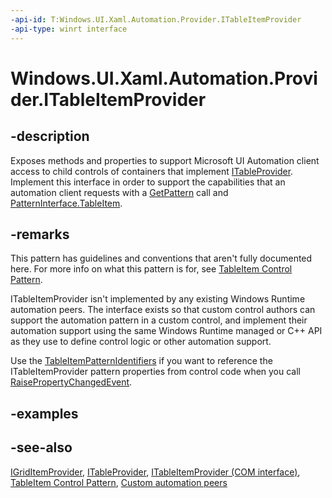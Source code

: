 ```yaml
---
-api-id: T:Windows.UI.Xaml.Automation.Provider.ITableItemProvider
-api-type: winrt interface
---
```


<!-- Interface syntax.
public interface ITableItemProvider : 
-->

# Windows.UI.Xaml.Automation.Provider.ITableItemProvider

## -description
Exposes methods and properties to support Microsoft UI Automation client access to child controls of containers that implement [ITableProvider](itableprovider.md). Implement this interface in order to support the capabilities that an automation client requests with a [GetPattern](../windows.ui.xaml.automation.peers/automationpeer_getpattern_2046576749.md) call and [PatternInterface.TableItem](../windows.ui.xaml.automation.peers/patterninterface.md).



## -remarks
This pattern has guidelines and conventions that aren't fully documented here. For more info on what this pattern is for, see [TableItem Control Pattern](/windows/desktop/WinAuto/uiauto-implementingtableitem).

ITableItemProvider isn't implemented by any existing Windows Runtime automation peers. The interface exists so that custom control authors can support the automation pattern in a custom control, and implement their automation support using the same Windows Runtime managed or C++ API as they use to define control logic or other automation support.

Use the [TableItemPatternIdentifiers](../windows.ui.xaml.automation/tableitempatternidentifiers.md) if you want to reference the ITableItemProvider pattern properties from control code when you call [RaisePropertyChangedEvent](../windows.ui.xaml.automation.peers/automationpeer_raisepropertychangedevent_715050195.md).

## -examples

## -see-also
[IGridItemProvider](igriditemprovider.md), [ITableProvider](itableprovider.md), [ITableItemProvider (COM interface)](/windows/desktop/api/uiautomationcore/nn-uiautomationcore-itableitemprovider), [TableItem Control Pattern](/windows/desktop/WinAuto/uiauto-implementingtableitem), [Custom automation peers](/windows/uwp/accessibility/custom-automation-peers)
